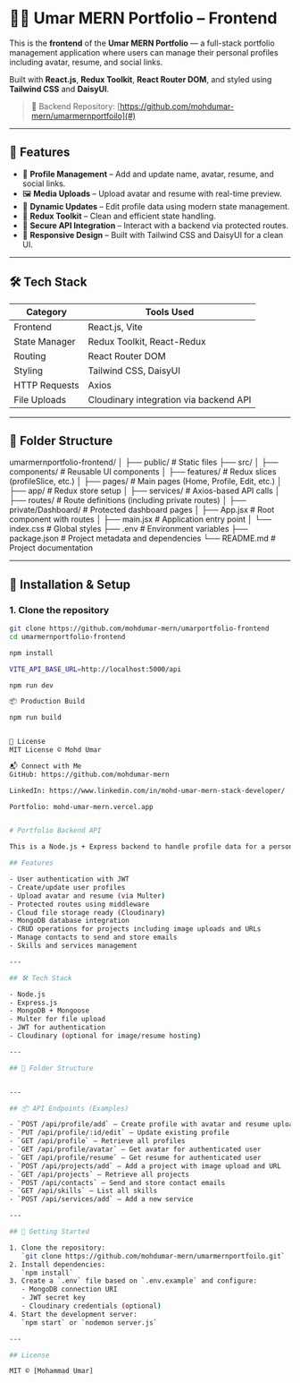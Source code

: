 # 🧑‍💼 Umar MERN Portfolio – Frontend

This is the **frontend** of the **Umar MERN Portfolio** — a full-stack portfolio management application where users can manage their personal profiles including avatar, resume, and social links.

Built with **React.js**, **Redux Toolkit**, **React Router DOM**, and styled using **Tailwind CSS** and **DaisyUI**.

> 🔗 Backend Repository: [https://github.com/mohdumar-mern/umarmernportfoilo](#)

---

## 🚀 Features

- 📄 **Profile Management** – Add and update name, avatar, resume, and social links.
- 🖼️ **Media Uploads** – Upload avatar and resume with real-time preview.
- 🔄 **Dynamic Updates** – Edit profile data using modern state management.
- 🧠 **Redux Toolkit** – Clean and efficient state handling.
- 🔐 **Secure API Integration** – Interact with a backend via protected routes.
- 💅 **Responsive Design** – Built with Tailwind CSS and DaisyUI for a clean UI.

---

## 🛠️ Tech Stack

| Category       | Tools Used                            |
|----------------|----------------------------------------|
| Frontend       | React.js, Vite                         |
| State Manager  | Redux Toolkit, React-Redux             |
| Routing        | React Router DOM                       |
| Styling        | Tailwind CSS, DaisyUI                  |
| HTTP Requests  | Axios                                  |
| File Uploads   | Cloudinary integration via backend API |

---

## 📁 Folder Structure

umarmernportfolio-frontend/
│
├── public/ # Static files
├── src/
│ ├── components/ # Reusable UI components
│ ├── features/ # Redux slices (profileSlice, etc.)
│ ├── pages/ # Main pages (Home, Profile, Edit, etc.)
│ ├── app/ # Redux store setup
│ ├── services/ # Axios-based API calls
│ ├── routes/ # Route definitions (including private routes)
│ ├── private/Dashboard/ # Protected dashboard pages
│ ├── App.jsx # Root component with routes
│ ├── main.jsx # Application entry point
│ └── index.css # Global styles
├── .env # Environment variables
├── package.json # Project metadata and dependencies
└── README.md # Project documentation



---

## 🧩 Installation & Setup

### 1. Clone the repository

```bash
git clone https://github.com/mohdumar-mern/umarportfolio-frontend
cd umarmernportfolio-frontend

npm install

VITE_API_BASE_URL=http://localhost:5000/api

npm run dev

📦 Production Build

npm run build


📄 License
MIT License © Mohd Umar

📬 Connect with Me
GitHub: https://github.com/mohdumar-mern

LinkedIn: https://www.linkedin.com/in/mohd-umar-mern-stack-developer/

Portfolio: mohd-umar-mern.vercel.app


# Portfolio Backend API

This is a Node.js + Express backend to handle profile data for a personal portfolio project.

## Features

- User authentication with JWT
- Create/update user profiles
- Upload avatar and resume (via Multer)
- Protected routes using middleware
- Cloud file storage ready (Cloudinary)
- MongoDB database integration
- CRUD operations for projects including image uploads and URLs
- Manage contacts to send and store emails
- Skills and services management

---

## 🛠 Tech Stack

- Node.js
- Express.js
- MongoDB + Mongoose
- Multer for file upload
- JWT for authentication
- Cloudinary (optional for image/resume hosting)

---

## 📁 Folder Structure


---

## 📦 API Endpoints (Examples)

- `POST /api/profile/add` — Create profile with avatar and resume upload  
- `PUT /api/profile/:id/edit` — Update existing profile  
- `GET /api/profile` — Retrieve all profiles  
- `GET /api/profile/avatar` — Get avatar for authenticated user  
- `GET /api/profile/resume` — Get resume for authenticated user  
- `POST /api/projects/add` — Add a project with image upload and URL  
- `GET /api/projects` — Retrieve all projects  
- `POST /api/contacts` — Send and store contact emails  
- `GET /api/skills` — List all skills  
- `POST /api/services/add` — Add a new service  

---

## 🚀 Getting Started

1. Clone the repository:  
   `git clone https://github.com/mohdumar-mern/umarmernportfoilo.git`  
2. Install dependencies:  
   `npm install`  
3. Create a `.env` file based on `.env.example` and configure:  
   - MongoDB connection URI  
   - JWT secret key  
   - Cloudinary credentials (optional)  
4. Start the development server:  
   `npm start` or `nodemon server.js`  

---

## License

MIT © [Mohammad Umar]
